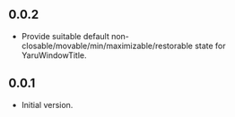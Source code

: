 ## 0.0.2

- Provide suitable default non-closable/movable/min/maximizable/restorable
  state for YaruWindowTitle.

## 0.0.1

- Initial version.
